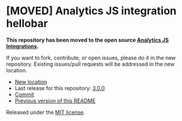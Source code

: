 
# [MOVED] Analytics JS integration hellobar

**This repository has been moved to the open source [Analytics JS Integrations](https://github.com/segmentio/analytics.js-integrations).**

If you want to fork, contribute, or open issues, please do it in the new repository. Existing issues/pull requests will be addressed in the new location.

* [New location](https://github.com/segmentio/analytics.js-integrations/tree/master/integrations/hellobar)
* Last release for this repository: [3.0.0](https://github.com/segment-integrations/analytics.js-integration-hellobar/releases/tag/3.0.0)
* [Commit](https://github.com/segmentio/analytics.js-integrations/commit/d7f6097a677dab7955ebf2b2bdbdf353e3e89adb)
* [Previous version of this README](README-OLD.md)

Released under the [MIT license](LICENSE).
